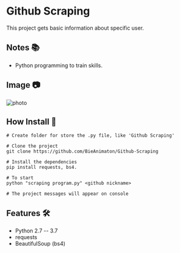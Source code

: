 # Github Scraping

This project gets basic information about specific user.

## Notes :books:
- Python programming to train skills.

## Image :camera:
![photo](https://user-images.githubusercontent.com/52220244/112770333-af450a00-8ffc-11eb-87d5-e8a3e9954858.JPG)

## How Install :bookmark_tabs:
```
# Create folder for store the .py file, like 'Github Scraping'

# Clone the project
git clone https://github.com/BieAnimaton/Github-Scraping

# Install the dependencies
pip install requests, bs4.

# To start
python "scraping program.py" <github nickname>

# The project messages will appear on console
```

## Features :hammer_and_wrench:
- Python 2.7 -- 3.7
- requests
- BeautifulSoup (bs4)